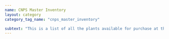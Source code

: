 ```yaml
---
name: CNPS Master Inventory
layout: category
category_tag_name: "cnps_master_inventory"

subtext: "This is a list of all the plants available for purchase at this nursery in recent years. It is not a list of all the plants that are available currently."
---
```



